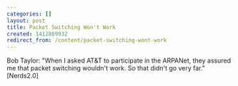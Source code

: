 ```yaml
---
categories: []
layout: post
title: Packet Switching Won't Work
created: 1412869932
redirect_from: /content/packet-switching-wont-work
---
```

Bob Taylor: "When I asked AT&T to participate in the ARPANet, they assured me that packet switching wouldn't work. So that didn't go very far."  [Nerds2.0]
